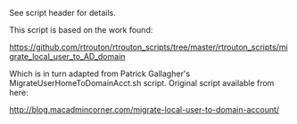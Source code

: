 See script header for details.

This script is based on the work found:

https://github.com/rtrouton/rtrouton_scripts/tree/master/rtrouton_scripts/migrate_local_user_to_AD_domain

Which is in turn adapted from Patrick Gallagher's MigrateUserHomeToDomainAcct.sh script. Original script available from here:

http://blog.macadmincorner.com/migrate-local-user-to-domain-account/

